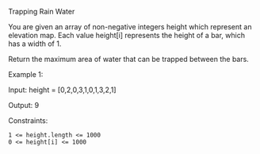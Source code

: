 Trapping Rain Water

You are given an array of non-negative integers height which represent an elevation map. Each value height[i] represents the height of a bar, which has a width of 1.

Return the maximum area of water that can be trapped between the bars.

Example 1:

Input: height = [0,2,0,3,1,0,1,3,2,1]

Output: 9

Constraints:

    1 <= height.length <= 1000
    0 <= height[i] <= 1000

